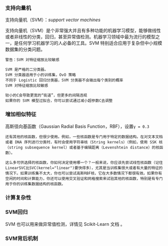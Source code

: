 ### 支持向量机

支持向量机（SVM）：*support vector machines* 

支持向量机（SVM）是个非常强大并且有多种功能的机器学习模型，能够做线性或者非线性的分类，回归，甚至异常值检测。机器学习领域中最为流行的模型之一，是任何学习机器学习的人必备的工具。SVM 特别适合应用于复杂但中小规模数据集的分类问题。

```
警告：SVM 对特征缩放比较敏感
```



```
SVM 是严格的二分类器。
SVM 分类器适用于小的训练集，OvO 策略
不同于 Logistic 回归分类器，SVM 分类器不会输出每个类别的概率
SVM 对特征缩放比较敏感

较小的C会导致更宽的“街道”，但更多的间隔违规
如果你的 SVM 模型过拟合，你可以尝试通过减小超参数C去调整
```

### 增加相似特征

 高斯径向基函数（Gaussian Radial Basis Function，RBF），设置`γ = 0.3` 



```
还有其他的核函数，但很少使用。例如，一些核函数是专门用于特定的数据结构。在对文本文档或者 DNA 序列进行分类时，有时会使用字符串核（String kernels）（例如，使用 SSK 核（string subsequence kernel）或者基于编辑距离（Levenshtein distance）的核函数）。

这么多可供选择的核函数，你如何决定使用哪一个？一般来说，你应该先尝试线性核函数（记住LinearSVC比SVC(kernel="linear")要快得多），尤其是当训练集很大或者有大量的特征的情况下。如果训练集不太大，你也可以尝试高斯RBF核，它在大多数情况下都很有效。如果你有空闲的时间和计算能力，你还可以使用交叉验证和网格搜索来试验其他的核函数，特别是有专门用于你的训练集数据结构的核函数。
```

### 计算复杂性



### SVM回归

 SVM 也可以用来做异常值检测，详情见 Scikit-Learn 文档 。



### SVM背后机制

